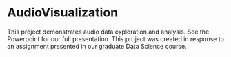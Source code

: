 # AudioVisualization

This project demonstrates audio data exploration and analysis. See the Powerpoint for our full presentation. This project was created in response to an assignment presented in our graduate Data Science course.  
